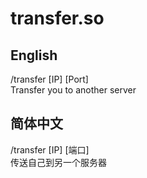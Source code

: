 # transfer.so
## English
/transfer [IP] [Port]  
Transfer you to another server  
## 简体中文
/transfer [IP] [端口]  
传送自己到另一个服务器

